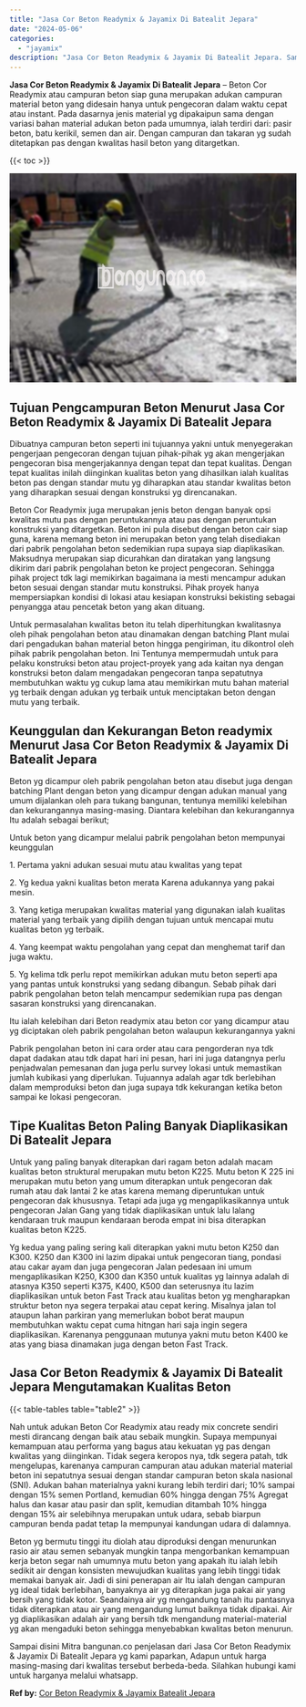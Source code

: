 ```yaml
---
title: "Jasa Cor Beton Readymix & Jayamix Di Batealit Jepara"
date: "2024-05-06"
categories: 
  - "jayamix"
description: "Jasa Cor Beton Readymix & Jayamix Di Batealit Jepara. Sampai disini Mitra bangunan.co penjelasan dari Jasa Cor Beton Readymix & Jayamix Di Batealit Jepara yg..."
---
```


**Jasa Cor Beton Readymix & Jayamix Di Batealit Jepara** – Beton Cor Readymix atau campuran beton siap guna merupakan adukan campuran material beton yang didesain hanya untuk pengecoran dalam waktu cepat atau instant. Pada dasarnya jenis material yg dipakaipun sama dengan variasi bahan material adukan beton pada umumnya, ialah terdiri dari: pasir beton, batu kerikil, semen dan air. Dengan campuran dan takaran yg sudah ditetapkan pas dengan kwalitas hasil beton yang ditargetkan.

{{< toc >}}

![Jasa Cor Beton Readymix & Jayamix Di Batealit Jepara](/images/jasa-cor-readymix-50.png)

## Tujuan Pengcampuran Beton Menurut Jasa Cor Beton Readymix & Jayamix Di Batealit Jepara

Dibuatnya campuran beton seperti ini tujuannya yakni untuk menyegerakan pengerjaan pengecoran dengan tujuan pihak-pihak yg akan mengerjakan pengecoran bisa mengerjakannya dengan tepat dan tepat kualitas. Dengan tepat kualitas inilah diinginkan kualitas beton yang dihasilkan ialah kualitas beton pas dengan standar mutu yg diharapkan atau standar kwalitas beton yang diharapkan sesuai dengan konstruksi yg direncanakan.

Beton Cor Readymix juga merupakan jenis beton dengan banyak opsi kwalitas mutu pas dengan peruntukannya atau pas dengan peruntukan konstruksi yang ditargetkan. Beton ini pula disebut dengan beton cair siap guna, karena memang beton ini merupakan beton yang telah disediakan dari pabrik pengolahan beton sedemikian rupa supaya siap diaplikasikan. Maksudnya merupakan siap dicurahkan dan diratakan yang langsung dikirim dari pabrik pengolahan beton ke project pengecoran. Sehingga pihak project tdk lagi memikirkan bagaimana ia mesti mencampur adukan beton sesuai dengan standar mutu konstruksi. Pihak proyek hanya mempersiapkan kondisi di lokasi atau kesiapan konstruksi bekisting sebagai penyangga atau pencetak beton yang akan dituang.

Untuk permasalahan kwalitas beton itu telah diperhitungkan kwalitasnya oleh pihak pengolahan beton atau dinamakan dengan batching Plant mulai dari pengadukan bahan material beton hingga pengiriman, itu dikontrol oleh pihak pabrik pengolahan beton. Ini Tentunya mempermudah untuk para pelaku konstruksi beton atau project-proyek yang ada kaitan nya dengan konstruksi beton dalam mengadakan pengecoran tanpa sepatutnya membutuhkan waktu yg cukup lama atau memikirkan mutu bahan material yg terbaik dengan adukan yg terbaik untuk menciptakan beton dengan mutu yang terbaik.

## Keunggulan dan Kekurangan Beton readymix Menurut Jasa Cor Beton Readymix & Jayamix Di Batealit Jepara

Beton yg dicampur oleh pabrik pengolahan beton atau disebut juga dengan batching Plant dengan beton yang dicampur dengan adukan manual yang umum dijalankan oleh para tukang bangunan, tentunya memiliki kelebihan dan kekurangannya masing-masing. Diantara kelebihan dan kekurangannya Itu adalah sebagai berikut;

Untuk beton yang dicampur melalui pabrik pengolahan beton mempunyai keunggulan

1\. Pertama yakni adukan sesuai mutu atau kwalitas yang tepat

2\. Yg kedua yakni kualitas beton merata Karena adukannya yang pakai mesin.

3\. Yang ketiga merupakan kwalitas material yang digunakan ialah kualitas material yang terbaik yang dipilih dengan tujuan untuk mencapai mutu kualitas beton yg terbaik.

4\. Yang keempat waktu pengolahan yang cepat dan menghemat tarif dan juga waktu.

5\. Yg kelima tdk perlu repot memikirkan adukan mutu beton seperti apa yang pantas untuk konstruksi yang sedang dibangun. Sebab pihak dari pabrik pengolahan beton telah mencampur sedemikian rupa pas dengan sasaran konstruksi yang direncanakan.

Itu ialah kelebihan dari Beton readymix atau beton cor yang dicampur atau yg diciptakan oleh pabrik pengolahan beton walaupun kekurangannya yakni

Pabrik pengolahan beton ini cara order atau cara pengorderan nya tdk dapat dadakan atau tdk dapat hari ini pesan, hari ini juga datangnya perlu penjadwalan pemesanan dan juga perlu survey lokasi untuk memastikan jumlah kubikasi yang diperlukan. Tujuannya adalah agar tdk berlebihan dalam memproduksi beton dan juga supaya tdk kekurangan ketika beton sampai ke lokasi pengecoran.

## Tipe Kualitas Beton Paling Banyak Diaplikasikan Di Batealit Jepara

Untuk yang paling banyak diterapkan dari ragam beton adalah macam kualitas beton struktural merupakan mutu beton K225. Mutu beton K 225 ini merupakan mutu beton yang umum diterapkan untuk pengecoran dak rumah atau dak lantai 2 ke atas karena memang diperuntukan untuk pengecoran dak khususnya. Tetapi ada juga yg mengaplikasikannya untuk pengecoran Jalan Gang yang tidak diaplikasikan untuk lalu lalang kendaraan truk maupun kendaraan beroda empat ini bisa diterapkan kualitas beton K225.

Yg kedua yang paling sering kali diterapkan yakni mutu beton K250 dan K300. K250 dan K300 ini lazim dipakai untuk pengecoran tiang, pondasi atau cakar ayam dan juga pengecoran Jalan pedesaan ini umum mengaplikasikan K250, K300 dan K350 untuk kualitas yg lainnya adalah di atasnya K350 seperti K375, K400, K500 dan seterusnya itu lazim diaplikasikan untuk beton Fast Track atau kualitas beton yg mengharapkan struktur beton nya segera terpakai atau cepat kering. Misalnya jalan tol ataupun lahan parkiran yang memerlukan bobot berat maupun membutuhkan waktu cepat cuma hitngan hari saja ingin segera diaplikasikan. Karenanya penggunaan mutunya yakni mutu beton K400 ke atas yang biasa dinamakan juga dengan beton Fast Track.

## Jasa Cor Beton Readymix & Jayamix Di Batealit Jepara Mengutamakan Kualitas Beton

{{< table-tables table="table2" >}}

Nah untuk adukan Beton Cor Readymix atau ready mix concrete sendiri mesti dirancang dengan baik atau sebaik mungkin. Supaya mempunyai kemampuan atau performa yang bagus atau kekuatan yg pas dengan kwalitas yang diinginkan. Tidak segera keropos nya, tdk segera patah, tdk mengelupas, karenanya campuran campuran atau adukan material material beton ini sepatutnya sesuai dengan standar campuran beton skala nasional (SNI). Adukan bahan materialnya yakni kurang lebih terdiri dari; 10% sampai dengan 15% semen Portland, kemudian 60% hingga dengan 75% Agregat halus dan kasar atau pasir dan split, kemudian ditambah 10% hingga dengan 15% air selebihnya merupakan untuk udara, sebab biarpun campuran benda padat tetap Ia mempunyai kandungan udara di dalamnya.

Beton yg bermutu tinggi itu diolah atau diproduksi dengan menurunkan rasio air atau semen sebanyak mungkin tanpa mengorbankan kemampuan kerja beton segar nah umumnya mutu beton yang apakah itu ialah lebih sedikit air dengan konsisten mewujudkan kualitas yang lebih tinggi tidak memakai banyak air. Jadi di sini penerapan air Itu ialah dengan campuran yg ideal tidak berlebihan, banyaknya air yg diterapkan juga pakai air yang bersih yang tidak kotor. Seandainya air yg mengandung tanah itu pantasnya tidak diterapkan atau air yang mengandung lumut baiknya tidak dipakai. Air yg diaplikasikan adalah air yang bersih tdk mengandung material-material yg akan mengaduki beton sehingga menyebabkan kwalitas beton menurun.

Sampai disini Mitra bangunan.co penjelasan dari Jasa Cor Beton Readymix & Jayamix Di Batealit Jepara yg kami paparkan, Adapun untuk harga masing-masing dari kwalitas tersebut berbeda-beda. Silahkan hubungi kami untuk harganya melalui whatsapp.

**Ref by:** [Cor Beton Readymix & Jayamix Batealit Jepara](https://id.wikipedia.org/wiki/Cor)
